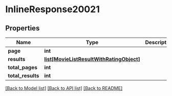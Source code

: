 # InlineResponse20021

## Properties
Name | Type | Description | Notes
------------ | ------------- | ------------- | -------------
**page** | **int** |  | [optional] 
**results** | [**list[MovieListResultWithRatingObject]**](MovieListResultWithRatingObject.md) |  | [optional] 
**total_pages** | **int** |  | [optional] 
**total_results** | **int** |  | [optional] 

[[Back to Model list]](../README.md#documentation-for-models) [[Back to API list]](../README.md#documentation-for-api-endpoints) [[Back to README]](../README.md)

